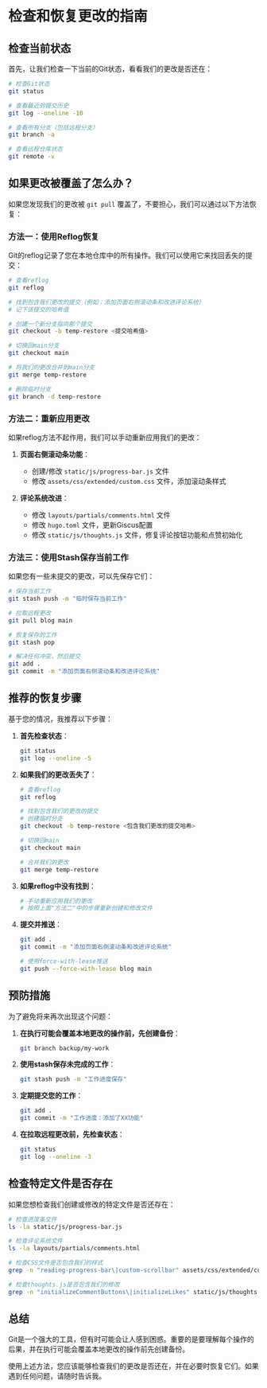 # 检查和恢复更改的指南

## 检查当前状态

首先，让我们检查一下当前的Git状态，看看我们的更改是否还在：

```bash
# 检查Git状态
git status

# 查看最近的提交历史
git log --oneline -10

# 查看所有分支（包括远程分支）
git branch -a

# 查看远程仓库状态
git remote -v
```

## 如果更改被覆盖了怎么办？

如果您发现我们的更改被 `git pull` 覆盖了，不要担心，我们可以通过以下方法恢复：

### 方法一：使用Reflog恢复

Git的reflog记录了您在本地仓库中的所有操作。我们可以使用它来找回丢失的提交：

```bash
# 查看reflog
git reflog

# 找到包含我们更改的提交（例如：添加页面右侧滚动条和改进评论系统）
# 记下该提交的哈希值

# 创建一个新分支指向那个提交
git checkout -b temp-restore <提交哈希值>

# 切换回main分支
git checkout main

# 将我们的更改合并到main分支
git merge temp-restore

# 删除临时分支
git branch -d temp-restore
```

### 方法二：重新应用更改

如果reflog方法不起作用，我们可以手动重新应用我们的更改：

1. **页面右侧滚动条功能**：
   - 创建/修改 `static/js/progress-bar.js` 文件
   - 修改 `assets/css/extended/custom.css` 文件，添加滚动条样式

2. **评论系统改进**：
   - 修改 `layouts/partials/comments.html` 文件
   - 修改 `hugo.toml` 文件，更新Giscus配置
   - 修改 `static/js/thoughts.js` 文件，修复评论按钮功能和点赞初始化

### 方法三：使用Stash保存当前工作

如果您有一些未提交的更改，可以先保存它们：

```bash
# 保存当前工作
git stash push -m "临时保存当前工作"

# 拉取远程更改
git pull blog main

# 恢复保存的工作
git stash pop

# 解决任何冲突，然后提交
git add .
git commit -m "添加页面右侧滚动条和改进评论系统"
```

## 推荐的恢复步骤

基于您的情况，我推荐以下步骤：

1. **首先检查状态**：
   ```bash
   git status
   git log --oneline -5
   ```

2. **如果我们的更改丢失了**：
   ```bash
   # 查看reflog
   git reflog
   
   # 找到包含我们的更改的提交
   # 创建临时分支
   git checkout -b temp-restore <包含我们更改的提交哈希>
   
   # 切换回main
   git checkout main
   
   # 合并我们的更改
   git merge temp-restore
   ```

3. **如果reflog中没有找到**：
   ```bash
   # 手动重新应用我们的更改
   # 按照上面"方法二"中的步骤重新创建和修改文件
   ```

4. **提交并推送**：
   ```bash
   git add .
   git commit -m "添加页面右侧滚动条和改进评论系统"
   
   # 使用force-with-lease推送
   git push --force-with-lease blog main
   ```

## 预防措施

为了避免将来再次出现这个问题：

1. **在执行可能会覆盖本地更改的操作前，先创建备份**：
   ```bash
   git branch backup/my-work
   ```

2. **使用stash保存未完成的工作**：
   ```bash
   git stash push -m "工作进度保存"
   ```

3. **定期提交您的工作**：
   ```bash
   git add .
   git commit -m "工作进度：添加了XX功能"
   ```

4. **在拉取远程更改前，先检查状态**：
   ```bash
   git status
   git log --oneline -3
   ```

## 检查特定文件是否存在

如果您想检查我们创建或修改的特定文件是否还存在：

```bash
# 检查进度条文件
ls -la static/js/progress-bar.js

# 检查评论系统文件
ls -la layouts/partials/comments.html

# 检查CSS文件是否包含我们的样式
grep -n "reading-progress-bar\|custom-scrollbar" assets/css/extended/custom.css

# 检查thoughts.js是否包含我们的修改
grep -n "initializeCommentButtons\|initializeLikes" static/js/thoughts.js
```

## 总结

Git是一个强大的工具，但有时可能会让人感到困惑。重要的是要理解每个操作的后果，并在执行可能会覆盖本地更改的操作前先创建备份。

使用上述方法，您应该能够检查我们的更改是否还在，并在必要时恢复它们。如果遇到任何问题，请随时告诉我。